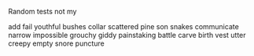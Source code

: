 Random tests not my 

add
fail
youthful
bushes
collar
scattered
pine
son
snakes
communicate
narrow
impossible
grouchy
giddy
painstaking
battle
carve
birth
vest
utter
creepy
empty
snore
puncture